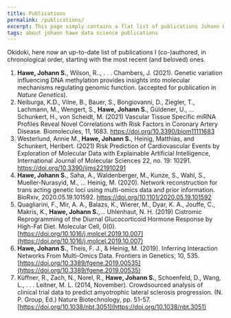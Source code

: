 ```yaml
---
title: Publications
permalink: /publications/
excerpt: This page simply contains a flat list of publications Johann Hawe (co-)authored
tags: about johann hawe data science publications
---
```


Okidoki, here now an up-to-date list of publications I (co-)authored, in chronological order,
starting with the most recent (and beloved) ones.

1. **Hawe, Johann S.**, Wilson, R.., . . . Chambers, J. (2021). Genetic variation influencing DNA methylation provides insights into molecular mechanisms regulating genomic function. (accepted for publication in *Nature Genetics*).
2. Neiburga, K.D., Vilne, B., Bauer, S., Bongiovanni, D., Ziegler, T., Lachmann, M., Wengert, S., **Hawe, Johann S.**, Güldener, U., ... Schunkert, H., von Scheidt, M. (2021) Vascular Tissue Specific miRNA Profiles Reveal Novel Correlations with Risk Factors in Coronary Artery Disease. Biomolecules, 11, 1683. https://doi.org/10.3390/biom11111683
3. Westerlund, Annie M., **Hawe, Johann S.**, Heinig, Matthias, and Schunkert, Heribert. (2021) Risk Prediction of Cardiovascular Events by Exploration of Molecular Data with Explainable Artificial Intelligence, International Journal of Molecular Sciences 22, no. 19: 10291. https://doi.org/10.3390/ijms221910291
4. **Hawe, Johann S.**, Saha, A., Waldenberger, M., Kunze, S., Wahl, S., Mueller-Nurasyid, M., … Heinig, M. (2020). Network reconstruction for trans acting genetic loci using multi-omics data and prior information. BioRxiv, 2020.05.19.101592. https://doi.org/10.1101/2020.05.19.101592
5. Quagliarini, F., Mir, A. A., Balazs, K., Wierer, M., Dyar, K. A., Jouffe, C., Makris, K., **Hawe, Johann S.**,... Uhlenhaut, N. H. (2019) Cistromic Reprogramming of the Diurnal Glucocorticoid Hormone Response by High-Fat Diet. Molecular Cell, 0(0). [https://doi.org/10.1016/j.molcel.2019.10.007](https://doi.org/10.1016/j.molcel.2019.10.007)
6. **Hawe, Johann S.**, Theis, F. J., & Heinig, M. (2019). Inferring Interaction Networks From Multi-Omics Data. Frontiers in Genetics, 10, 535. [https://doi.org/10.3389/fgene.2019.00535](https://doi.org/10.3389/fgene.2019.00535)
6. Küffner, R., Zach, N., Norel, R., **Hawe, Johann S.**, Schoenfeld, D., Wang, L., . . . Leitner, M. L. (2014, November). Crowdsourced analysis of clinical trial data to predict amyotrophic lateral sclerosis progression. (N. P. Group, Ed.) Nature Biotechnology, pp. 51-57. [https://doi.org/10.1038/nbt.3051](https://doi.org/10.1038/nbt.3051)
